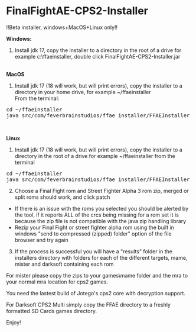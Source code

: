 # FinalFightAE-CPS2-Installer

!!Beta installer, windows+MacOS+Linux only!!

**Windows:**
1. Install jdk 17, copy the installer to a directory in the root of a drive for example c:\ffaeinstaller, double click FinalFightAE-CPS2-Installer.jar<br><br>

**MacOS**
1. Install jdk 17 (18 will work, but will print errors), copy the installer to a directory in your home drive, for example ~/ffaeinstaller<br> 
From the terminal:
<pre>
cd ~/ffaeinstaller
java src/com/feverbrainstudios/ffae_installer/FFAEInstaller_MacOS.java
</pre><br>

**Linux**
1. Install jdk 17 (18 will work, but will print errors), copy the installer to a directory in the root of a drive for example ~/ffaeinstaller
from the terminal
<pre>
cd ~/ffaeinstaller
java src/com/feverbrainstudios/ffae_installer/FFAEInstaller_Linux.java
</pre>

2. Choose a Final Fight rom and Street Fighter Alpha 3 rom zip, merged or split roms should work, and click patch 
  * If there is an issue with the roms you selected you should be alerted by the tool, if it reports ALL of the crcs being missing for a rom set it is because the zip file is not compatible with the java zip handling library
  * Rezip your Final Fight or street fighter alpha rom using the built in windows "send to compressed (zipped) folder" option of the file browser and try again 
3. If the process is successful you will have a "results" folder in the installers directory with folders for each of the different targets, mame, mister and darksoft containing each rom

For mister please copy the zips to your games\mame folder and the mra to your normal mra location for cps2 games.

You need the lastest build of Jotego's cps2 core with decryption support.

For Darksoft CPS2 Multi simply copy the FFAE directory to a freshly formatted SD Cards games directory. 

Enjoy!
